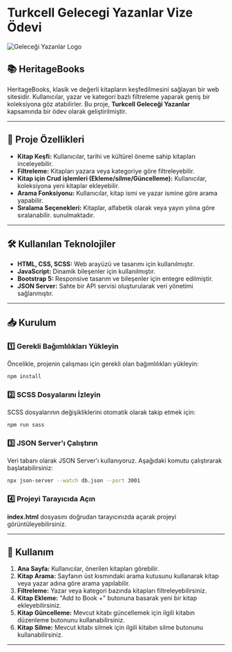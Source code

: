 # Turkcell Gelecegi Yazanlar Vize Ödevi

![Geleceği Yazanlar Logo](https://gelecegiyazanlar.turkcell.com.tr/themes/custom/gyz/logo.svg)

## 📚 HeritageBooks

HeritageBooks, klasik ve değerli kitapların keşfedilmesini sağlayan bir web sitesidir. Kullanıcılar, yazar ve kategori bazlı filtreleme yaparak geniş bir koleksiyona göz atabilirler. Bu proje, **Turkcell Geleceği Yazanlar** kapsamında bir ödev olarak geliştirilmiştir.

---

## 🚀 Proje Özellikleri

- **Kitap Keşfi:** Kullanıcılar, tarihi ve kültürel öneme sahip kitapları inceleyebilir.
- **Filtreleme:** Kitapları yazara veya kategoriye göre filtreleyebilir.
- **Kitap için Crud işlemleri (Ekleme/silme/Güncelleme):** Kullanıcılar, koleksiyona yeni kitaplar ekleyebilir.
- **Arama Fonksiyonu:** Kullanıcılar, kitap ismi ve yazar ismine göre arama yapabilir.
- **Sıralama Seçenekleri:** Kitaplar, alfabetik olarak veya yayın yılına göre sıralanabilir.
  sunulmaktadır.

---

## 🛠 Kullanılan Teknolojiler

- **HTML, CSS, SCSS:** Web arayüzü ve tasarımı için kullanılmıştır.
- **JavaScript:** Dinamik bileşenler için kullanılmıştır.
- **Bootstrap 5:** Responsive tasarım ve bileşenler için entegre edilmiştir.
- **JSON Server:** Sahte bir API servisi oluşturularak veri yönetimi sağlanmıştır.

---

## 📥 Kurulum

### 1️⃣ Gerekli Bağımlılıkları Yükleyin

Öncelikle, projenin çalışması için gerekli olan bağımlılıkları yükleyin:

```bash
npm install
```

### 2️⃣ SCSS Dosyalarını İzleyin

SCSS dosyalarının değişikliklerini otomatik olarak takip etmek için:

```bash
npm run sass
```

### 3️⃣ JSON Server'ı Çalıştırın

Veri tabanı olarak JSON Server'ı kullanıyoruz. Aşağıdaki komutu çalıştırarak başlatabilirsiniz:

```bash
npx json-server --watch db.json --port 3001
```

### 4️⃣ Projeyi Tarayıcıda Açın

**index.html** dosyasını doğrudan tarayıcınızda açarak projeyi görüntüleyebilirsiniz.

---

## 📌 Kullanım

1. **Ana Sayfa:** Kullanıcılar, önerilen kitapları görebilir.
2. **Kitap Arama:** Sayfanın üst kısmındaki arama kutusunu kullanarak kitap veya yazar adına göre arama yapılabilir.
3. **Filtreleme:** Yazar veya kategori bazında kitapları filtreleyebilirsiniz.
4. **Kitap Ekleme:** "Add to Book +" butonuna basarak yeni bir kitap ekleyebilirsiniz.
5. **Kitap Güncelleme:** Mevcut kitabı güncellemek için ilgili kitabın düzenleme butonunu kullanabilirsiniz.
6. **Kitap Silme:** Mevcut kitabı silmek için ilgili kitabın silme butonunu kullanabilirsiniz.

---
